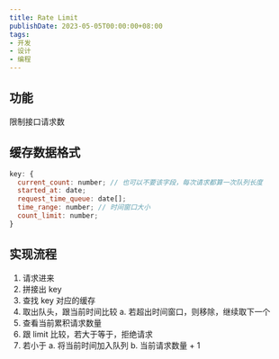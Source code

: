 ```yaml
---
title: Rate Limit
publishDate: 2023-05-05T00:00:00+08:00
tags:
- 开发
- 设计
- 编程
---
```


## 功能

限制接口请求数

## 缓存数据格式

```JavaScript
key: {
  current_count: number; // 也可以不要该字段，每次请求都算一次队列长度
  started_at: date;
  request_time_queue: date[];
  time_range: number; // 时间窗口大小
  count_limit: number;
}
```

## 实现流程

1. 请求进来
2. 拼接出 key
3. 查找 key 对应的缓存
4. 取出队头，跟当前时间比较
    a. 若超出时间窗口，则移除，继续取下一个
1. 查看当前累积请求数量
2. 跟 limit 比较，若大于等于，拒绝请求
3. 若小于
    a. 将当前时间加入队列
    b. 当前请求数量 + 1
